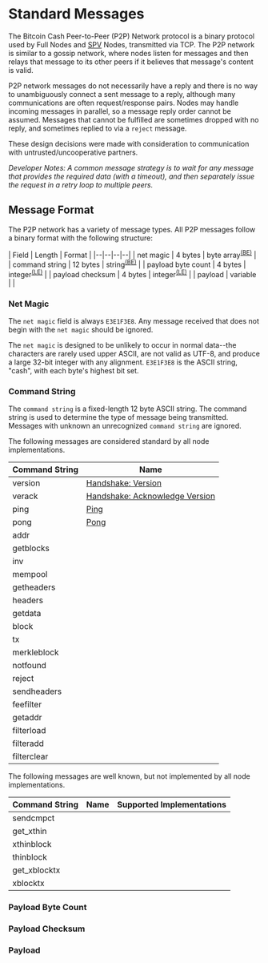 # Standard Messages

The Bitcoin Cash Peer-to-Peer (P2P) Network protocol is a binary protocol used by Full Nodes and [SPV](/protocol/simple-payment-verification) Nodes, transmitted via TCP.  The P2P network is similar to a gossip network, where nodes listen for messages and then relays that message to its other peers if it believes that message's content is valid.

P2P network messages do not necessarily have a reply and there is no way to unambiguously connect a sent message to a reply, although many communications are often request/response pairs.  Nodes may handle incoming messages in parallel, so a message reply order cannot be assumed.  Messages that cannot be fulfilled are sometimes dropped with no reply, and sometimes replied to via a `reject` message.  

These design decisions were made with consideration to communication with untrusted/uncooperative partners.

*Developer Notes: A common message strategy is to wait for any message that provides the required data (with a timeout), and then separately issue the request in a retry loop to multiple peers.*

## Message Format

The P2P network has a variety of message types.  All P2P messages follow a binary format with the following structure:


| Field | Length | Format |
|--|--|--|--|
| net magic | 4 bytes | byte array<sup>[(BE)](/protocol/misc/endian/little)</sup> |
| command string | 12 bytes | string<sup>[(BE)](/protocol/misc/endian/little)</sup> |
| payload byte count | 4 bytes | integer<sup>[(LE)](/protocol/misc/endian/little)</sup> |
| payload checksum | 4 bytes | integer<sup>[(LE)](/protocol/misc/endian/little)</sup> |
| payload | variable |  |

### Net Magic

The `net magic` field is always `E3E1F3E8`.  Any message received that does not begin with the `net magic` should be ignored.

The `net magic` is designed to be unlikely to occur in normal data--the characters are rarely used upper ASCII, are not valid as UTF-8, and produce a large 32-bit integer with any alignment.  `E3E1F3E8` is the ASCII string, "cash", with each byte's highest bit set.

### Command String

The `command string` is a fixed-length 12 byte ASCII string.  The command string is used to determine the type of message being transmitted.  Messages with unknown an unrecognized `command string` are ignored.

The following messages are considered standard by all node implementations.

| Command String | Name |
| -- | -- |
| version | [Handshake: Version](/protocol/network/messages/version) |
| verack | [Handshake: Acknowledge Version](/protocol/network/messages/verack) |
| ping | [Ping](/protocol/network/messages/ping) |
| pong | [Pong](/protocol/network/messages/pong) |
| addr |  |
| getblocks |  |
| inv |  |
| mempool |  |
| getheaders |  |
| headers |  |
| getdata |  |
| block |  |
| tx |  |
| merkleblock |  |
| notfound |  |
| reject |  |
| sendheaders |  |
| feefilter |  |
| getaddr |  |
| filterload |  |
| filteradd |  |
| filterclear |  |

The following messages are well known, but not implemented by all node implementations.

| Command String | Name | Supported Implementations |
| -- | -- | -- |
| sendcmpct |  |  |
| get_xthin |  |  |
| xthinblock |  |  |
| thinblock |  |  |
| get_xblocktx |  |  |
| xblocktx |  |  |

### Payload Byte Count

### Payload Checksum

### Payload